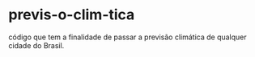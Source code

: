 # previs-o-clim-tica
código que tem a finalidade de passar a previsão climática de qualquer cidade do Brasil.
